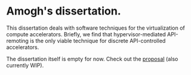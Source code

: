 # Amogh's dissertation.

This dissertation deals with software techniques for the virtualization of compute accelerators.
Briefly, we find that hypervisor-mediated API-remoting is the only viable technique for discrete API-controlled accelerators.

The dissertation itself is empty for now.
Check out the [proposal](https://github.com/aakshintala/dissertation/blob/master/proposal/proposal.pdf) (also currently WIP).

